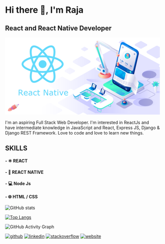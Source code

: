 # Hi there 👋, I'm Raja
## React and React Native Developer
![React and React Native Developer](https://github.com/Marimuthu-Raja/Marimuthu-Raja/blob/main/react-native-featured-image2.png)

I'm an aspiring Full Stack Web Developer. I'm interested in ReactJs and have intermediate knowledge in JavaScript and React, Express JS, Django & Django REST Framework. Love to code and love to learn new things.

## SKILLS
#### - ⚛   REACT 
#### - 📱   REACT NATIVE 
#### - 💻  Node Js
#### - 🌐  HTML / CSS


![GitHub stats](https://github-readme-stats.vercel.app/api?username=Marimuthu-Raja&show_icons=true)




[![Top Langs](https://github-readme-stats.vercel.app/api/top-langs/?username=Marimuthu-Raja)](https://github.com/anuraghazra/github-readme-stats)

 

![GitHub Activity Graph](https://activity-graph.herokuapp.com/graph?username=Marimuthu-Raja)  

[<img src='https://cdn.jsdelivr.net/npm/simple-icons@3.0.1/icons/github.svg' alt='github' height='40'>](https://github.com/Marimuthu-Raja)  [<img src='https://cdn.jsdelivr.net/npm/simple-icons@3.0.1/icons/linkedin.svg' alt='linkedin' height='40'>](https://www.linkedin.com/in/marimuthu-raja/)  [<img src='https://cdn.jsdelivr.net/npm/simple-icons@3.0.1/icons/stackoverflow.svg' alt='stackoverflow' height='40'>](https://stackoverflow.com/users/14780332)  [<img src='https://cdn.jsdelivr.net/npm/simple-icons@3.0.1/icons/icloud.svg' alt='website' height='40'>](https://mari-muthu-raja.web.app/)  

